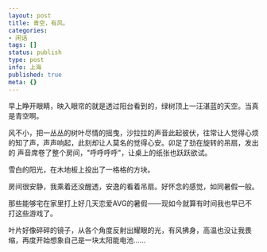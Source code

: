 ```yaml
---
layout: post
title: 青空，有风。
categories:
- 闲话
tags: []
status: publish
type: post
info: 上海
published: true
meta: {}
---
```



早上睁开眼睛，映入眼帘的就是透过阳台看到的，绿树顶上一汪湛蓝的天空。当真是青空啊。

风不小，把一丛丛的树叶尽情的摇曳，沙拉拉的声音此起彼伏，往常让人觉得心烦的知了声，声声响起，此刻却让人莫名的觉得心安。卯足了劲在旋转的吊扇，发出的 声音席卷了整个房间，"呼呼呼呼"，让桌上的纸张也跃跃欲试。

雪白的阳光，在木地板上投出了一格格的方块。

房间很安静，我乘着还没醒透，安逸的看着吊扇。好怀念的感觉，如同暑假一般。

那些能够宅在家里打上好几天恋爱AVG的暑假——现如今就算有时间我也早已不打这些游戏了。

叶片好像碎碎的镜子，从各个角度反射出耀眼的光，有风拂身，高温也没让我畏缩，再度开始想象自己是一块太阳能电池......

